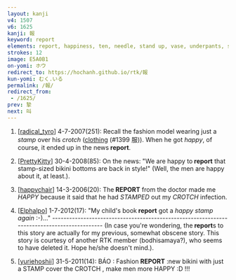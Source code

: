 ```yaml
---
layout: kanji
v4: 1507
v6: 1625
kanji: 報
keyword: report
elements: report, happiness, ten, needle, stand up, vase, underpants, stamp, crotch, ten2, needle2
strokes: 12
image: E5A0B1
on-yomi: ホウ
redirect_to: https://hochanh.github.io/rtk/報
kun-yomi: むく.いる
permalink: /報/
redirect_from:
 - /1625/
prev: 摯
next: 叫
---
```


1) [<a href="http://kanji.koohii.com/profile/radical_tyro">radical_tyro</a>] 4-7-2007(251): Recall the fashion model wearing just a <em>stamp</em> over his <em>crotch</em> (<a href="../v4/1399.html">clothing</a> (#1399 服)). When he got <em>happy</em>, of course, it ended up in the news<strong> report</strong>.

2) [<a href="http://kanji.koohii.com/profile/PrettyKitty">PrettyKitty</a>] 30-4-2008(85): On the news: &quot;We are happy to<strong> report</strong> that stamp-sized bikini bottoms are back in style!&quot; (Well, the men are happy about it, at least.).

3) [<a href="http://kanji.koohii.com/profile/happychair">happychair</a>] 14-3-2006(20): The<strong> REPORT</strong> from the doctor made me <em>HAPPY</em> because it said that he had <em>STAMPED</em> out my <em>CROTCH</em> infection.

4) [<a href="http://kanji.koohii.com/profile/Elphalpo">Elphalpo</a>] 1-7-2012(17): &quot;My child&#039;s book<strong> report</strong> got a <em>happy stamp again</em> :-)...&quot; -------------------------------------------------------------------------------------------- (In case you&#039;re wondering, the<strong> report</strong>s to this story are actually for my previous, somewhat obscene story. This story is courtesy of another RTK member (bodhisamaya?), who seems to have deleted it. Hope he/she doesn&#039;t mind.).

5) [<a href="http://kanji.koohii.com/profile/yuriehoshii">yuriehoshii</a>] 31-5-2011(14): BÁO : Fashion<strong> REPORT</strong> :new bikini with just a STAMP cover the CROTCH , make men more HAPPY :D !!!

